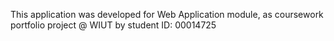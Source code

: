 This application was developed for Web  Application module, as coursework portfolio project @ WIUT by student ID: 00014725 

